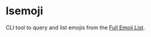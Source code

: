 # lsemoji
CLI tool to query and list emojis from the [Full Emoji List](https://unicode.org/emoji/charts/full-emoji-list.html).
